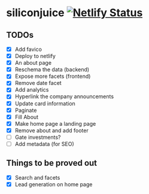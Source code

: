 # siliconjuice [![Netlify Status](https://api.netlify.com/api/v1/badges/a4976102-b953-4fb5-86b4-d7b5b781c121/deploy-status)](https://app.netlify.com/sites/siliconjuice/deploys)

## TODOs

- [x] Add favico
- [x] Deploy to netlify
- [x] An about page
- [x] Reschema the data (backend)
- [x] Expose more facets (frontend)
- [x] Remove date facet
- [x] Add analytics
- [x] Hyperlink the company announcements
- [x] Update card information
- [x] Paginate
- [x] Fill About
- [x] Make home page a landing page
- [x] Remove about and add footer
- [ ] Gate investments?
- [ ] Add metadata (for SEO)

## Things to be proved out

- [x] Search and facets
- [x] Lead generation on home page
